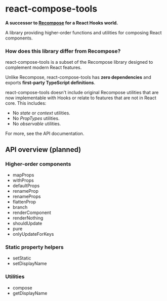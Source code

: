 # react-compose-tools

**A successor to [Recompose](https://github.com/acdlite/recompose) for a React Hooks world.**

A library providing higher-order functions and utilities for composing React components.

### How does this library differ from Recompose?

react-compose-tools is a subset of the Recompose library designed to complement modern React features.

Unlike Recompose, react-compose-tools has **zero dependencies** and exports **first-party TypeScript definitions**.

react-compose-tools doesn't include original Recompose utilities that are now implementable with Hooks or relate to features that are not in React core. This includes:

- No *state* or *context* utilities.
- No *PropTypes* utilities.
- No *observable* utilities.

For more, see the API documentation.

## API overview (planned)

### Higher-order components

- mapProps
- withProps
- defaultProps
- renameProp
- renameProps
- flattenProp
- branch
- renderComponent
- renderNothing
- shouldUpdate
- pure
- onlyUpdateForKeys

### Static property helpers

- setStatic
- setDisplayName

### Utilities

- compose
- getDisplayName
